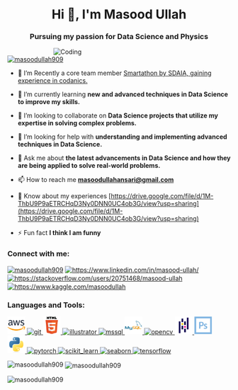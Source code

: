 <h1 align="center">Hi 👋, I'm Masood Ullah</h1>
<h3 align="center">Pursuing my passion for Data Science and Physics</h3>

<img align="right" alt="Coding" width="400" src="https://cdn.dribbble.com/users/116207...">

<p align="left"> <a href="https://twitter.com/masoodullah909" target="blank"><img src="https://img.shields.io/twitter/follow/masoodullah909?logo=twitter&style=for-the-badge" alt="masoodullah909" /></a> </p>

- 🔭 I’m Recently a core team member [Smartathon by SDAIA, gaining experience in codanics.](https://smartathon.hackerearth.com/challenges/hackathon/smartathon-2/dashboard/4ec5422/team/)

- 🌱 I’m currently learning **new and advanced techniques in Data Science to improve my skills.**

- 👯 I’m looking to collaborate on **Data Science projects that utilize my expertise in solving complex problems.**

- 🤝 I’m looking for help with **understanding and implementing advanced techniques in Data Science.**

- 💬 Ask me about **the latest advancements in Data Science and how they are being applied to solve real-world problems.**

- 📫 How to reach me **masoodullahansari@gmail.com**

- 📄 Know about my experiences [https://drive.google.com/file/d/1M-ThbU9P9aETRCHqD3Ny0DNN0UC4ob3G/view?usp=sharing](https://drive.google.com/file/d/1M-ThbU9P9aETRCHqD3Ny0DNN0UC4ob3G/view?usp=sharing)

- ⚡ Fun fact **I think I am funny**

<h3 align="left">Connect with me:</h3>
<p align="left">
<a href="https://twitter.com/masoodullah909" target="blank"><img align="center" src="https://raw.githubusercontent.com/rahuldkjain/github-profile-readme-generator/master/src/images/icons/Social/twitter.svg" alt="masoodullah909" height="30" width="40" /></a>
<a href="https://linkedin.com/in/https://www.linkedin.com/in/masood-ullah/" target="blank"><img align="center" src="https://raw.githubusercontent.com/rahuldkjain/github-profile-readme-generator/master/src/images/icons/Social/linked-in-alt.svg" alt="https://www.linkedin.com/in/masood-ullah/" height="30" width="40" /></a>
<a href="https://stackoverflow.com/users/https://stackoverflow.com/users/20751468/masood-ullah" target="blank"><img align="center" src="https://raw.githubusercontent.com/rahuldkjain/github-profile-readme-generator/master/src/images/icons/Social/stack-overflow.svg" alt="https://stackoverflow.com/users/20751468/masood-ullah" height="30" width="40" /></a>
<a href="https://kaggle.com/https://www.kaggle.com/masoodullah" target="blank"><img align="center" src="https://raw.githubusercontent.com/rahuldkjain/github-profile-readme-generator/master/src/images/icons/Social/kaggle.svg" alt="https://www.kaggle.com/masoodullah" height="30" width="40" /></a>
</p>

<h3 align="left">Languages and Tools:</h3>
<p align="left"> <a href="https://aws.amazon.com" target="_blank" rel="noreferrer"> <img src="https://raw.githubusercontent.com/devicons/devicon/master/icons/amazonwebservices/amazonwebservices-original-wordmark.svg" alt="aws" width="40" height="40"/> </a> <a href="https://git-scm.com/" target="_blank" rel="noreferrer"> <img src="https://www.vectorlogo.zone/logos/git-scm/git-scm-icon.svg" alt="git" width="40" height="40"/> </a> <a href="https://www.w3.org/html/" target="_blank" rel="noreferrer"> <img src="https://raw.githubusercontent.com/devicons/devicon/master/icons/html5/html5-original-wordmark.svg" alt="html5" width="40" height="40"/> </a> <a href="https://www.adobe.com/in/products/illustrator.html" target="_blank" rel="noreferrer"> <img src="https://www.vectorlogo.zone/logos/adobe_illustrator/adobe_illustrator-icon.svg" alt="illustrator" width="40" height="40"/> </a> <a href="https://www.microsoft.com/en-us/sql-server" target="_blank" rel="noreferrer"> <img src="https://www.svgrepo.com/show/303229/microsoft-sql-server-logo.svg" alt="mssql" width="40" height="40"/> </a> <a href="https://www.mysql.com/" target="_blank" rel="noreferrer"> <img src="https://raw.githubusercontent.com/devicons/devicon/master/icons/mysql/mysql-original-wordmark.svg" alt="mysql" width="40" height="40"/> </a> <a href="https://opencv.org/" target="_blank" rel="noreferrer"> <img src="https://www.vectorlogo.zone/logos/opencv/opencv-icon.svg" alt="opencv" width="40" height="40"/> </a> <a href="https://pandas.pydata.org/" target="_blank" rel="noreferrer"> <img src="https://raw.githubusercontent.com/devicons/devicon/2ae2a900d2f041da66e950e4d48052658d850630/icons/pandas/pandas-original.svg" alt="pandas" width="40" height="40"/> </a> <a href="https://www.photoshop.com/en" target="_blank" rel="noreferrer"> <img src="https://raw.githubusercontent.com/devicons/devicon/master/icons/photoshop/photoshop-line.svg" alt="photoshop" width="40" height="40"/> </a> <a href="https://www.python.org" target="_blank" rel="noreferrer"> <img src="https://raw.githubusercontent.com/devicons/devicon/master/icons/python/python-original.svg" alt="python" width="40" height="40"/> </a> <a href="https://pytorch.org/" target="_blank" rel="noreferrer"> <img src="https://www.vectorlogo.zone/logos/pytorch/pytorch-icon.svg" alt="pytorch" width="40" height="40"/> </a> <a href="https://scikit-learn.org/" target="_blank" rel="noreferrer"> <img src="https://upload.wikimedia.org/wikipedia/commons/0/05/Scikit_learn_logo_small.svg" alt="scikit_learn" width="40" height="40"/> </a> <a href="https://seaborn.pydata.org/" target="_blank" rel="noreferrer"> <img src="https://seaborn.pydata.org/_images/logo-mark-lightbg.svg" alt="seaborn" width="40" height="40"/> </a> <a href="https://www.tensorflow.org" target="_blank" rel="noreferrer"> <img src="https://www.vectorlogo.zone/logos/tensorflow/tensorflow-icon.svg" alt="tensorflow" width="40" height="40"/> </a> </p>

<p><img align="left" src="https://github-readme-stats.vercel.app/api/top-langs?username=masoodullah909&show_icons=true&locale=en&layout=compact" alt="masoodullah909" /></p>

<p>&nbsp;<img align="center" src="https://github-readme-stats.vercel.app/api?username=masoodullah909&show_icons=true&locale=en" alt="masoodullah909" /></p>

<p><img align="center" src="https://github-readme-streak-stats.herokuapp.com/?user=masoodullah909&" alt="masoodullah909" /></p>
